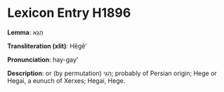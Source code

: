 # Lexicon Entry H1896

**Lemma**: הֵגֵא

**Transliteration (xlit)**: Hêgêʼ

**Pronunciation**: hay-gay'

**Description**:
or (by permutation) הֵגַי; probably of Persian origin; Hege or Hegai, a eunuch of Xerxes; Hegai, Hege.
